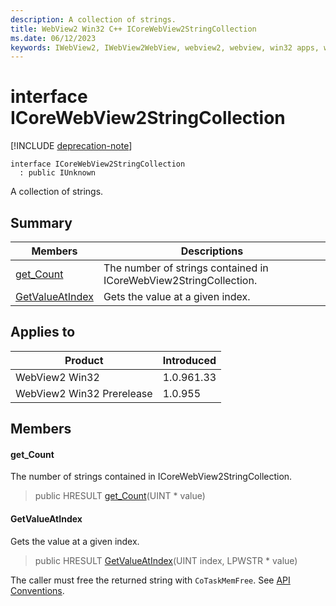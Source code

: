 ```yaml
---
description: A collection of strings.
title: WebView2 Win32 C++ ICoreWebView2StringCollection
ms.date: 06/12/2023
keywords: IWebView2, IWebView2WebView, webview2, webview, win32 apps, win32, edge, ICoreWebView2, ICoreWebView2Controller, browser control, edge html, ICoreWebView2StringCollection
---
```


# interface ICoreWebView2StringCollection

[!INCLUDE [deprecation-note](../includes/deprecation-note.md)]

```
interface ICoreWebView2StringCollection
  : public IUnknown
```

A collection of strings.

## Summary

 Members                        | Descriptions
--------------------------------|---------------------------------------------
[get_Count](#get_count) | The number of strings contained in ICoreWebView2StringCollection.
[GetValueAtIndex](#getvalueatindex) | Gets the value at a given index.

## Applies to

Product                         | Introduced
--------------------------------|---------------------------------------------
WebView2 Win32            |    1.0.961.33
WebView2 Win32 Prerelease |    1.0.955

## Members

#### get_Count

The number of strings contained in ICoreWebView2StringCollection.

> public HRESULT [get_Count](#get_count)(UINT * value)

#### GetValueAtIndex

Gets the value at a given index.

> public HRESULT [GetValueAtIndex](#getvalueatindex)(UINT index, LPWSTR * value)

The caller must free the returned string with `CoTaskMemFree`. See [API Conventions](/microsoft-edge/webview2/concepts/win32-api-conventions#strings).

